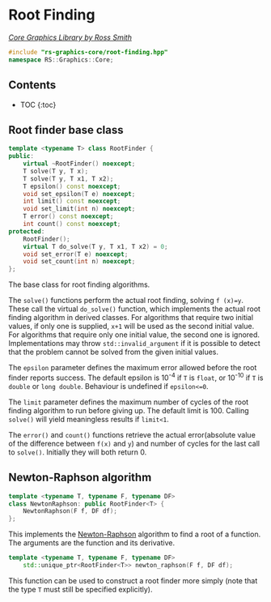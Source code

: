 # Root Finding

_[Core Graphics Library by Ross Smith](index.html)_

```c++
#include "rs-graphics-core/root-finding.hpp"
namespace RS::Graphics::Core;
```

## Contents

* TOC
{:toc}

## Root finder base class

```c++
template <typename T> class RootFinder {
public:
    virtual ~RootFinder() noexcept;
    T solve(T y, T x);
    T solve(T y, T x1, T x2);
    T epsilon() const noexcept;
    void set_epsilon(T e) noexcept;
    int limit() const noexcept;
    void set_limit(int n) noexcept;
    T error() const noexcept;
    int count() const noexcept;
protected:
    RootFinder();
    virtual T do_solve(T y, T x1, T x2) = 0;
    void set_error(T e) noexcept;
    void set_count(int n) noexcept;
};
```

The base class for root finding algorithms.

The `solve()` functions perform the actual root finding, solving `f
(x)=y`. These call the virtual `do_solve()` function, which implements the
actual root finding algorithm in derived classes. For algorithms that require
two initial values, if only one is supplied, `x+1` will be used as the second
initial value. For algorithms that require only one initial value, the second
one is ignored. Implementations may throw `std::invalid_argument` if it is
possible to detect that the problem cannot be solved from the given initial
values.

The `epsilon` parameter defines the maximum error allowed before the root
finder reports success. The default epsilon is 10<sup>-4</sup> if `T` is
`float`, or 10<sup>-10</sup> if `T` is `double` or `long double`. Behaviour
is undefined if `epsilon<=0`.

The `limit` parameter defines the maximum number of cycles of the root finding
algorithm to run before giving up. The default limit is 100. Calling `solve()`
will yield meaningless results if `limit<1`.

The `error()` and `count()` functions retrieve the actual error(absolute value
of the difference between `f(x)` and `y`) and number of cycles for the last
call to `solve()`. Initially they will both return 0.

## Newton-Raphson algorithm

```c++
template <typename T, typename F, typename DF>
class NewtonRaphson: public RootFinder<T> {
    NewtonRaphson(F f, DF df);
};
```

This implements the
[Newton-Raphson](https://en.wikipedia.org/wiki/Newton%27s_method) algorithm to
find a root of a function. The arguments are the function and its derivative.

```c++
template <typename T, typename F, typename DF>
    std::unique_ptr<RootFinder<T>> newton_raphson(F f, DF df);
```

This function can be used to construct a root finder more simply (note that
the type `T` must still be specified explicitly).
